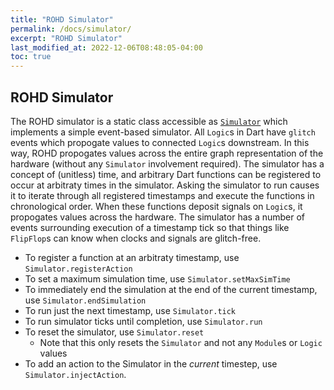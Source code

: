 ```yaml
---
title: "ROHD Simulator"
permalink: /docs/simulator/
excerpt: "ROHD Simulator"
last_modified_at: 2022-12-06T08:48:05-04:00
toc: true
---
```


## ROHD Simulator

The ROHD simulator is a static class accessible as [`Simulator`](https://intel.github.io/rohd/rohd/Simulator-class.html) which implements a simple event-based simulator.  All `Logic`s in Dart have `glitch` events which propogate values to connected `Logic`s downstream.  In this way, ROHD propogates values across the entire graph representation of the hardware (without any `Simulator` involvement required).  The simulator has a concept of (unitless) time, and arbitrary Dart functions can be registered to occur at arbitraty times in the simulator.  Asking the simulator to run causes it to iterate through all registered timestamps and execute the functions in chronological order.  When these functions deposit signals on `Logic`s, it propogates values across the hardware.  The simulator has a number of events surrounding execution of a timestamp tick so that things like `FlipFlop`s can know when clocks and signals are glitch-free.

- To register a function at an arbitraty timestamp, use `Simulator.registerAction`
- To set a maximum simulation time, use `Simulator.setMaxSimTime`
- To immediately end the simulation at the end of the current timestamp, use `Simulator.endSimulation`
- To run just the next timestamp, use `Simulator.tick`
- To run simulator ticks until completion, use `Simulator.run`
- To reset the simulator, use `Simulator.reset`
  - Note that this only resets the `Simulator` and not any `Module`s or `Logic` values
- To add an action to the Simulator in the *current* timestep, use `Simulator.injectAction`.